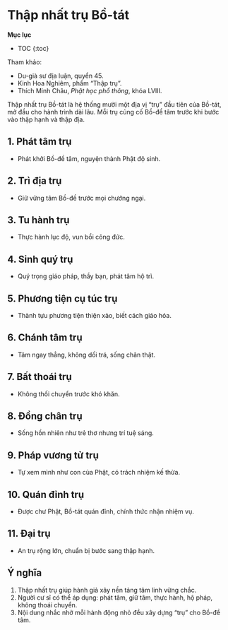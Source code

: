 # Thập nhất trụ Bồ-tát

**Mục lục**

- TOC
{:toc}

Tham khảo:

- Du-già sư địa luận, quyển 45.
- Kinh Hoa Nghiêm, phẩm “Thập trụ”.
- Thích Minh Châu, *Phật học phổ thông*, khóa LVIII.

Thập nhất trụ Bồ-tát là hệ thống mười một địa vị “trụ” đầu tiên của Bồ-tát, mở đầu cho hành trình dài lâu. Mỗi trụ củng cố Bồ-đề tâm trước khi bước vào thập hạnh và thập địa.

## 1. Phát tâm trụ

- Phát khởi Bồ-đề tâm, nguyện thành Phật độ sinh.

## 2. Trì địa trụ

- Giữ vững tâm Bồ-đề trước mọi chướng ngại.

## 3. Tu hành trụ

- Thực hành lục độ, vun bồi công đức.

## 4. Sinh quý trụ

- Quý trọng giáo pháp, thầy bạn, phát tâm hộ trì.

## 5. Phương tiện cụ túc trụ

- Thành tựu phương tiện thiện xảo, biết cách giáo hóa.

## 6. Chánh tâm trụ

- Tâm ngay thẳng, không dối trá, sống chân thật.

## 7. Bất thoái trụ

- Không thối chuyển trước khó khăn.

## 8. Đồng chân trụ

- Sống hồn nhiên như trẻ thơ nhưng trí tuệ sáng.

## 9. Pháp vương tử trụ

- Tự xem mình như con của Phật, có trách nhiệm kế thừa.

## 10. Quán đỉnh trụ

- Được chư Phật, Bồ-tát quán đỉnh, chính thức nhận nhiệm vụ.

## 11. Đại trụ

- An trụ rộng lớn, chuẩn bị bước sang thập hạnh.

## Ý nghĩa

1. Thập nhất trụ giúp hành giả xây nền tảng tâm linh vững chắc.
2. Người cư sĩ có thể áp dụng: phát tâm, giữ tâm, thực hành, hộ pháp, không thoái chuyển.
3. Nội dung nhắc nhở mỗi hành động nhỏ đều xây dựng “trụ” cho Bồ-đề tâm.
